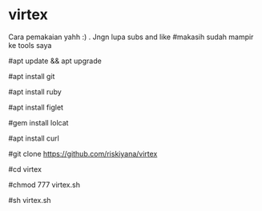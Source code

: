 # virtex


Cara pemakaian yahh :) . Jngn lupa subs and like 
#makasih sudah mampir ke tools saya



#apt update && apt upgrade 

#apt install git 

#apt install ruby 

#apt install figlet 

#gem install lolcat 

#apt install curl 

#git clone 
https://github.com/riskiyana/virtex

#cd virtex

#chmod 777 virtex.sh 

#sh virtex.sh 
